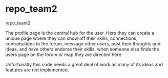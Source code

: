 # repo_team2
repo_team2

The profile page is the central hub for the user. Here they can create a unique page where they can show off their skills, connections, controbutions to the forum, message other users, post their thoughts and ideas, and have others endorse their skills. when someone else finds the users page on the forum or map they are directed here. 

Unfortunatly this code needs a great deal of work as many of its ideas and features are not implemented. 
